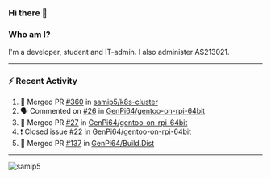 ### Hi there 👋

### Who am I?
I'm a developer, student and IT-admin. I also administer AS213021.

---
### :zap: Recent Activity
<!--START_SECTION:activity-->
1. 🎉 Merged PR [#360](https://github.com/samip5/k8s-cluster/pull/360) in [samip5/k8s-cluster](https://github.com/samip5/k8s-cluster)
2. 🗣 Commented on [#26](https://github.com/GenPi64/gentoo-on-rpi-64bit/issues/26) in [GenPi64/gentoo-on-rpi-64bit](https://github.com/GenPi64/gentoo-on-rpi-64bit)
3. 🎉 Merged PR [#27](https://github.com/GenPi64/gentoo-on-rpi-64bit/pull/27) in [GenPi64/gentoo-on-rpi-64bit](https://github.com/GenPi64/gentoo-on-rpi-64bit)
4. ❗️ Closed issue [#22](https://github.com/GenPi64/gentoo-on-rpi-64bit/issues/22) in [GenPi64/gentoo-on-rpi-64bit](https://github.com/GenPi64/gentoo-on-rpi-64bit)
5. 🎉 Merged PR [#137](https://github.com/GenPi64/Build.Dist/pull/137) in [GenPi64/Build.Dist](https://github.com/GenPi64/Build.Dist)
<!--END_SECTION:activity-->
---

<img align="center" src="https://github-readme-stats.vercel.app/api?username=samip5&show_icons=true" alt="samip5" />
